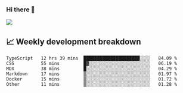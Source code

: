 ### Hi there 👋
<img align="center" src="https://github-readme-stats.vercel.app/api?username=Tumao727&show_icons=true&hide_title=true&theme=dracula" />


## 📈 Weekly development breakdown
<!--START_SECTION:waka-->

```text
TypeScript   12 hrs 39 mins  █████████████████████░░░░   84.09 %
CSS          55 mins         █▓░░░░░░░░░░░░░░░░░░░░░░░   06.19 %
MDX          38 mins         █░░░░░░░░░░░░░░░░░░░░░░░░   04.29 %
Markdown     17 mins         ▒░░░░░░░░░░░░░░░░░░░░░░░░   01.97 %
Docker       15 mins         ▒░░░░░░░░░░░░░░░░░░░░░░░░   01.72 %
Other        11 mins         ▒░░░░░░░░░░░░░░░░░░░░░░░░   01.28 %
```

<!--END_SECTION:waka-->